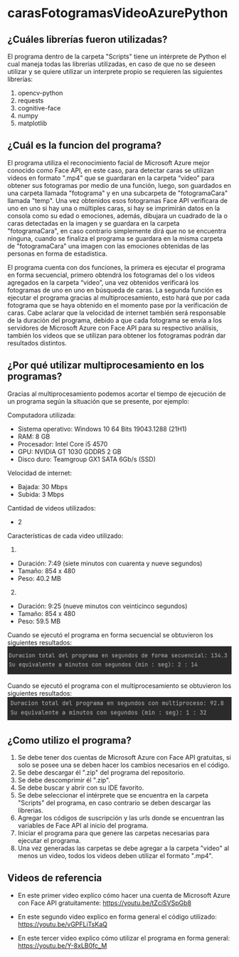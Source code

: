 # carasFotogramasVideoAzurePython

## ¿Cuáles librerías fueron utilizadas?
El programa dentro de la carpeta "Scripts" tiene un intérprete de Python el cual maneja todas las librerías utilizadas, en caso de que no se deseen utilizar y se quiere utilizar un interprete propio se requieren las siguientes librerías:

  1. opencv-python
  2. requests
  3. cognitive-face
  4. numpy
  5. matplotlib

## ¿Cuál es la funcion del programa?
El programa utiliza el reconocimiento facial de Microsoft Azure mejor conocido como Face API, en este caso, para detectar caras se utilizan videos en formato ".mp4"  que se guardaran en la carpeta “video” para obtener sus fotogramas por medio de una función, luego, son guardados en una carpeta llamada "fotograma" y en una subcarpeta de "fotogramaCara" llamada "temp". Una vez obtenidos esos fotogramas Face API verificara de uno en uno si hay una o múltiples caras, si hay se imprimirán datos en la consola como su edad o emociones, además, dibujara un cuadrado de la o caras detectadas en la imagen y se guardara en la carpeta "fotogramaCara", en caso contrario simplemente dirá que no se encuentra ninguna, cuando se finaliza el programa se guardara en la misma carpeta de "fotogramaCara" una imagen con las emociones obtenidas de las personas en forma de estadística.

El programa cuenta con dos funciones, la primera es ejecutar el programa en forma secuencial, primero obtendrá los fotogramas del o los videos agregados en la carpeta “video”, una vez obtenidos verificará los fotogramas de uno en uno en búsqueda de caras. La segunda función es ejecutar el programa gracias al multiprocesamiento, esto hará que por cada fotograma que se haya obtenido en el momento pase por la verificación de caras. Cabe aclarar que la velocidad de internet también será responsable de la duración del programa, debido a que cada fotograma se envía a los servidores de Microsoft Azure con Face API para su respectivo análisis, también los videos que se utilizan para obtener los fotogramas podrán dar resultados distintos.

## ¿Por qué utilizar multiprocesamiento en los programas?
Gracias al multiprocesamiento podemos acortar el tiempo de ejecución de un programa según la situación que se presente, por ejemplo: 

Computadora utilizada:
- Sistema operativo: Windows 10 64 Bits 19043.1288 (21H1)
- RAM: 8 GB
- Procesador: Intel Core i5 4570
- GPU: NVIDIA GT 1030 GDDR5 2 GB
- Disco duro: Teamgroup GX1 SATA 6Gb/s (SSD)

Velocidad de internet:
- Bajada: 30 Mbps
- Subida: 3 Mbps

Cantidad de videos utilizados:
- 2

Características de cada video utilizado:

1.
- Duración: 7:49 (siete minutos con cuarenta y nueve segundos)
- Tamaño: 854 x 480
- Peso: 40.2 MB

2.
- Duración: 9:25 (nueve minutos con veinticinco segundos)
- Tamaño: 854 x 480
- Peso: 59.5 MB


Cuando se ejecutó  el programa en forma secuencial se obtuvieron los siguientes resultados:
![Resultados en forma secuencial](formaSecuencial.png)

Cuando se ejecutó  el programa con el multiprocesamiento se obtuvieron los siguientes resultados:
![Resultados en forma secuencial](formaMultiprocesamiento.png)

## ¿Como utilizo el programa?
1. Se debe tener dos cuentas de Microsoft Azure con Face API gratuitas, si solo se posee una se deben hacer los cambios necesarios en el código.
2. Se debe descargar él ".zip" del programa del repositorio.
3. Se debe descomprimir él ".zip".
4. Se debe buscar y abrir con su IDE favorito.
5. Se debe seleccionar el intérprete que se encuentra en la carpeta "Scripts" del programa, en caso contrario se deben descargar las librerias.
6. Agregar los códigos de suscripción y las urls donde se encuentran las variables de Face API al inicio del programa.
7. Iniciar el programa para que genere las carpetas necesarias para ejecutar el programa.
8. Una vez generadas las carpetas se debe agregar a la carpeta "video" al menos un video, todos los videos deben utilizar el formato ".mp4".

## Videos de referencia
- En este primer video explico cómo hacer una cuenta de Microsoft Azure con Face API gratuitamente:
https://youtu.be/tZciSVSpGb8

- En este segundo video explico en forma general el código utilizado:
https://youtu.be/vGPFLiTsKaQ

- En este tercer video explico cómo utilizar el programa en forma general:
https://youtu.be/Y-8xLB0fc_M
